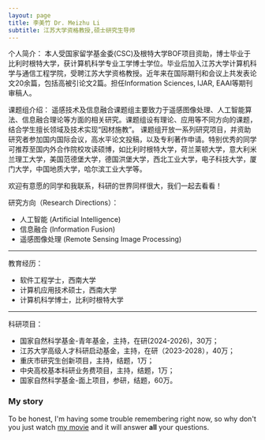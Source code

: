 ```yaml
---
layout: page
title: 李美竹 Dr. Meizhu Li
subtitle: 江苏大学资格教授,硕士研究生导师
---
```


个人简介：
本人受国家留学基金委(CSC)及根特大学BOF项目资助，博士毕业于比利时根特大学，获计算机科学专业工学博士学位。毕业后加入江苏大学计算机科学与通信工程学院，受聘江苏大学资格教授。近年来在国际期刊和会议上共发表论文20余篇，包括高被引论文2篇。担任Information Sciences, IJAR, EAAI等期刊审稿人。

课题组介绍：
遥感技术及信息融合课题组主要致力于遥感图像处理、人工智能算法、信息融合理论等方面的相关研究。课题组设有理论、应用等不同方向的课题，结合学生擅长领域及技术实现“因材施教”。
课题组开放一系列研究项目，并资助研究者参加国内国际会议，高水平论文投稿，以及专利著作申请。特别优秀的同学可推荐至国内外合作院校攻读硕博，如比利时根特大学，荷兰莱顿大学，意大利米兰理工大学，美国范德堡大学，德国洪堡大学，西北工业大学，电子科技大学，厦门大学，中国地质大学，哈尔滨工业大学等。

欢迎有意愿的同学和我联系，科研的世界同样很大，我们一起去看看！

研究方向（Research Directions）：
- 人工智能 (Artificial Intelligence)
- 信息融合 (Information Fusion)
- 遥感图像处理 (Remote Sensing Image Processing)

---

教育经历：
- 软件工程学士，西南大学
- 计算机应用技术硕士，西南大学
- 计算机科学博士，比利时根特大学

---

科研项目：
- 国家自然科学基金-青年基金，主持，在研(2024-2026)，30万；
- 江苏大学高级人才科研启动基金，主持，在研（2023-2028），40万；
- 重庆市研究生创新项目，主持，结题，1万；
- 中央高校基本科研业务费项目，主持，结题，1万；
- 国家自然科学基金-面上项目，参研，结题，60万。



### My story

To be honest, I'm having some trouble remembering right now, so why don't you just watch [my movie](https://en.wikipedia.org/wiki/The_Princess_Bride_%28film%29) and it will answer **all** your questions.
